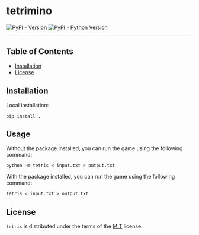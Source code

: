 # tetrimino

[![PyPI - Version](https://img.shields.io/pypi/v/tetrimino.svg)](https://pypi.org/project/tetrimino)
[![PyPI - Python Version](https://img.shields.io/pypi/pyversions/tetrimino.svg)](https://pypi.org/project/tetrimino)

-----

## Table of Contents

- [Installation](#installation)
- [License](#license)

## Installation

Local installation:
```console
pip install .
```



## Usage

Without the package installed, you can run the game using the following command:
```console
python -m tetris < input.txt > output.txt
```

With the package installed, you can run the game using the following command:
```console
tetris < input.txt > output.txt
```

## License

`tetris` is distributed under the terms of the [MIT](https://spdx.org/licenses/MIT.html) license.
